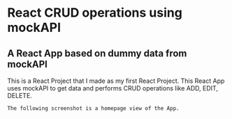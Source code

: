 # React CRUD operations using mockAPI

## A React App based on dummy data from mockAPI

  This is a React Project that I made as my first React Project. This React App uses mockAPI to get data and performs CRUD operations like ADD, EDIT, DELETE.

``The following screenshot is a homepage view of the App.``


